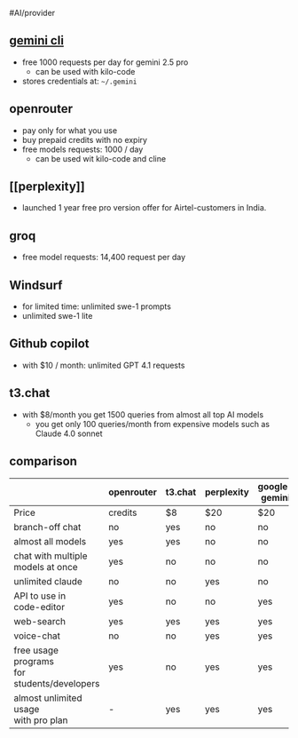 #AI/provider

## [gemini cli](https://github.com/google-gemini/gemini-cli)
- free 1000 requests per day for gemini 2.5 pro
	- can be used with kilo-code
- stores credentials at: `~/.gemini`

## openrouter
- pay only for what you use
- buy prepaid credits with no expiry
- free models requests: 1000 / day
	- can be used wit kilo-code and cline

## [[perplexity]]
- launched 1 year free pro version offer for Airtel-customers in India.

## groq
- free model requests: 14,400 request per day

## Windsurf
- for limited time: unlimited swe-1 prompts
- unlimited swe-1 lite

## Github copilot
- with $10 / month: unlimited GPT 4.1 requests

## t3.chat
- with $8/month you get 1500 queries from almost all top AI models
	- you get only 100 queries/month from expensive models such as Claude 4.0 sonnet


## comparison

|                                                | openrouter | t3.chat | perplexity | google-gemini |
| ---------------------------------------------- | ---------- | ------- | ---------- | ------------- |
| Price                                          | credits    | $8      | $20        | $20           |
| branch-off chat                                | no         | yes     | no         | no            |
| almost all models                              | yes        | yes     | no         | no            |
| chat with multiple<br>models at once           | yes        | no      | no         | no            |
| unlimited claude                               | no         | no      | yes        | no            |
| API to use in <br>code-editor                  | yes        | no      | no         | yes           |
| web-search                                     | yes        | yes     | yes        | yes           |
| voice-chat                                     | no         | no      | yes        | yes           |
| free usage programs<br>for students/developers | yes        | no      | yes        | yes           |
| almost unlimited usage <br>with pro plan       | -          | yes     | yes        | yes           |
